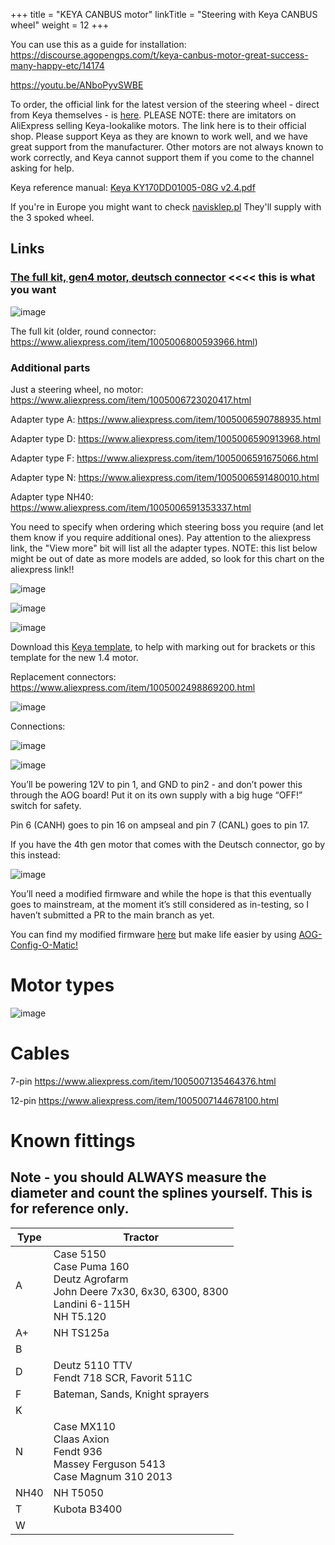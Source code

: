 +++
title = "KEYA CANBUS motor"
linkTitle = "Steering with Keya CANBUS wheel"
weight = 12
+++

You can use this as a guide for installation:
https://discourse.agopengps.com/t/keya-canbus-motor-great-success-many-happy-etc/14174

https://youtu.be/ANboPyvSWBE

To order, the official link for the latest version of the steering wheel - direct from Keya themselves - is [here](
https://www.aliexpress.com/item/1005008796635857.html). PLEASE NOTE: there are imitators on AliExpress selling Keya-lookalike motors. The link here is to their official shop. Please support Keya as they are known to work well, and we have great support from the manufacturer. Other motors are not always known to work correctly, and Keya cannot support them if you come to the channel asking for help.

Keya reference manual: 
[Keya KY170DD01005-08G v2.4.pdf](https://github.com/AgOpenGPS-Official/Boards/files/15389407/Keya.KY170DD01005-08G.v2.4.pdf)


If you're in Europe you might want to check [navisklep.pl](https://navisklep.pl/p/silnik-kierownica-keya/)
They'll supply with the 3 spoked wheel.

## Links

### [The full kit, gen4 motor, deutsch connector](https://www.aliexpress.com/item/1005008796635857.html) <<<< this is what you want

![image](../../img/keya.png)

The full kit (older, round connector: https://www.aliexpress.com/item/1005006800593966.html)

### Additional parts

Just a steering wheel, no motor: https://www.aliexpress.com/item/1005006723020417.html

Adapter type A: https://www.aliexpress.com/item/1005006590788935.html

Adapter type D: https://www.aliexpress.com/item/1005006590913968.html

Adapter type F: https://www.aliexpress.com/item/1005006591675066.html

Adapter type N: https://www.aliexpress.com/item/1005006591480010.html

Adapter type NH40: https://www.aliexpress.com/item/1005006591353337.html


You need to specify when ordering which steering boss you require (and let them know if you require additional ones). Pay attention to the aliexpress link, the "View more" bit will list all the adapter types. NOTE: this list below might be out of date as more models are added, so look for this chart on the aliexpress link!!

![image](../../img/aliexpress-view-more.png)

![image](../../img/keya-adapter-list.png)

![image](../../img/keyatemplate.png)

Download this [Keya template](../../files/KeyaTemplate.pdf), to help with marking out for brackets or this template for the new 1.4 motor.

Replacement connectors: https://www.aliexpress.com/item/1005002498869200.html

![image](../../img/keya-replacement-connector.png)

Connections:

![image](../../img/keya-connector.png)

![image](../../img/keya-connector-pinout.png)

You’ll be powering 12V to pin 1, and GND to pin2 - and don’t power this through the AOG board! Put it on its own supply with a big huge “OFF!” switch for safety.

Pin 6 (CANH) goes to pin 16 on ampseal and pin 7 (CANL) goes to pin 17.

If you have the 4th gen motor that comes with the Deutsch connector, go by this instead:

![image](../../img/keya8pindeutsch.png)

You’ll need a modified firmware and while the hope is that this eventually goes to mainstream, at the moment it’s still considered as in-testing, so I haven’t submitted a PR to the main branch as yet.

You can find my modified firmware [here](https://github.com/lansalot/AgOpenGPS_Boards/blob/Keya/TeensyModules/V4.1/Firmware/AOG-Keya-CANBUS.hex) but make life easier by using [AOG-Config-O-Matic!](https://github.com/lansalot/AOGConfigOMatic/releases)

# Motor types

![image](../../img/keya-auto-steer-motor-types.png)

# Cables

7-pin https://www.aliexpress.com/item/1005007135464376.html

12-pin https://www.aliexpress.com/item/1005007144678100.html


# Known fittings

## Note - you should ALWAYS measure the diameter and count the splines yourself. This is for reference only.

|Type|Tractor|
|-------|-------|
|A|Case 5150<br>Case Puma 160<br>Deutz Agrofarm<br>John Deere 7x30, 6x30, 6300, 8300<br>Landini 6-115H<br>NH T5.120|
|A+|NH TS125a|
|B||
|D|Deutz 5110 TTV<br>Fendt 718 SCR, Favorit 511C|
|F|Bateman, Sands, Knight sprayers|
|K||
|N|Case MX110<br>Claas Axion<br>Fendt 936<br>Massey Ferguson 5413<br>Case Magnum 310 2013|
|NH40|NH T5050
|T|Kubota B3400|
|W||
